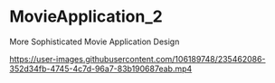 # MovieApplication_2
More Sophisticated Movie Application Design

https://user-images.githubusercontent.com/106189748/235462086-352d34fb-4745-4c7d-96a7-83b190687eab.mp4
